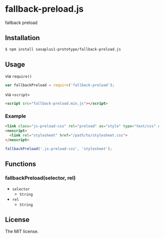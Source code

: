 # fallback-preload.js

fallback preload

## Installation

```sh
$ npm install sasaplus1-prototype/fallback-preload.js
```

## Usage

via `require()`

```js
var fallbackPreload = require('fallback-preload');
```

via `<script>`

```html
<script src="fallback-preload.min.js"></script>
```

### Example

```html
<link class="js-preload-css" rel="preload" as="style" type="text/css" onload="this.rel='stylesheet'" href="/path/to/stylesheet.css">
<noscript>
  <link rel="stylesheet" href="/path/to/stylesheet.css">
</noscript>
```

```js
fallbackPreload('.js-preload-css', 'stylesheet');
```

## Functions

### fallbackPreload(selector, rel)

- `selector`
  - `String`
- `rel`
  - `String`

## License

The MIT license.
